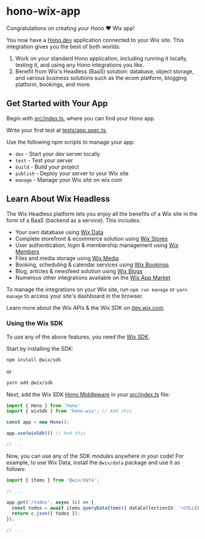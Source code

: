 # hono-wix-app

Congratulations on creating your Hono ❤️ Wix app!

You now have a [Hono.dev](https://hono.dev) application connected to your Wix site. This integration gives you the best of both worlds:
1. Work on your standard Hono application, including running it locally, testing it, and using any Hono integrations you like.
2. Benefit from Wix's Headless (BaaS) solution: database, object storage, and various business solutions such as the ecom platform, blogging platform, bookings, and more.

## Get Started with Your App
Begin with [src/index.ts](src/index.ts), where you can find your Hono app.

Write your first test at [tests/app.spec.ts](tests/app.spec.ts).

Use the following npm scripts to manage your app:
- `dev` - Start your dev server locally
- `test` - Test your server
- `build` - Build your project
- `publish` - Deploy your server to your Wix site
- `manage` - Manage your Wix site on wix.com

## Learn About Wix Headless
The Wix Headless platform lets you enjoy all the benefits of a Wix site in the form of a BaaS (backend as a service). This includes:
- Your own database using [Wix Data](https://dev.wix.com/docs/sdk/backend-modules/data/introduction)
- Complete storefront & ecommerce solution using [Wix Stores](https://dev.wix.com/docs/sdk/backend-modules/ecom/introduction)
- User authentication, login & membership management using [Wix Members](https://dev.wix.com/docs/sdk/backend-modules/members/members/introduction)
- Files and media storage using [Wix Media](https://dev.wix.com/docs/sdk/backend-modules/media/introduction)
- Booking, scheduling & calendar services using [Wix Bookings](https://dev.wix.com/docs/sdk/backend-modules/bookings/introduction)
- Blog, articles & newsfeed solution using [Wix Blogs](https://dev.wix.com/docs/sdk/backend-modules/blog/introduction)
- Numerous other integrations available on the [Wix App Market](https://www.wix.com/app-market)

To manage the integrations on your Wix site, run `npm run manage` or `yarn manage` to access your site's dashboard in the browser.

Learn more about the Wix APIs & the Wix SDK on [dev.wix.com](https://dev.wix.com/docs/sdk).

### Using the Wix SDK
To use any of the above features, you need the [Wix SDK](https://dev.wix.com/docs/sdk).

Start by installing the SDK:
```sh
npm install @wix/sdk
```
or
```sh
yarn add @wix/sdk
```

Next, add the Wix SDK [Hono Middleware](https://hono.dev/docs/guides/middleware) in your [src/index.ts](src/index.ts) file:
```ts
import { Hono } from 'hono'
import { wixSdk } from 'hono-wix'; // Add this

const app = new Hono();

app.use(wixSdk()) // And this

// ...
```

Now, you can use any of the SDK modules anywhere in your code! For example, to use Wix Data, install the `@wix/data` package and use it as follows:
```ts
import { items } from '@wix/data';

// ...

app.get('/todos', async (c) => {
  const todos = await items.queryDataItems({ dataCollectionId: '<COLLECTION ID HERE>' }).find();
  return c.json({ todos });
});

// ...
```
